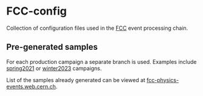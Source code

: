 # FCC-config

Collection of configuration files used in the [FCC](https://fcc.web.cern.ch/) event processing chain.


## Pre-generated samples

For each production campaign a separate branch is used. Examples include [spring2021](https://github.com/HEP-FCC/FCC-config/tree/spring2021) or [winter2023](https://github.com/HEP-FCC/FCC-config/tree/winter2023) campaigns.

List of the samples already generated can be viewed at [fcc-physics-events.web.cern.ch](https://fcc-physics-events.web.cern.ch).

